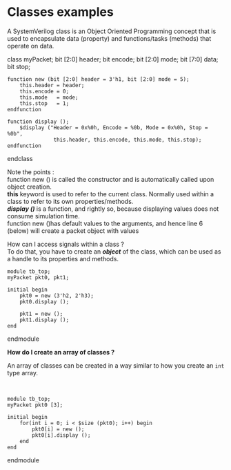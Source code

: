 # Classes examples 

A SystemVerilog class is an Object Oriented Programming concept that is used 
to encapsulate data (property) and functions/tasks (methods) that operate on data.

class myPacket;
	bit [2:0]  header;
	bit        encode;
	bit [2:0]  mode;
	bit [7:0]  data;
	bit        stop;
	
	function new (bit [2:0] header = 3'h1, bit [2:0] mode = 5);
		this.header = header;
		this.encode = 0;
		this.mode   = mode;
		this.stop   = 1;
	endfunction
	
	function display ();
		$display ("Header = 0x%0h, Encode = %0b, Mode = 0x%0h, Stop = %0b", 
		           this.header, this.encode, this.mode, this.stop);
	endfunction
endclass

Note the points : <br/>
function new () is called the constructor and is automatically called upon object creation.<br/>
<b>this</b> keyword is used to refer to the current class. Normally used within a class to refer to its own properties/methods.<br/>
<b><i>display ()</i></b> is a function, and rightly so, because displaying values does not consume simulation time.<br/>
function new ()has default values to the arguments, and hence line 6 (below) will create a packet object with values<br/>

How can I access signals within a class ?<br/>
To do that, you have to create an <i><b>object</b></i> of the class, which can be used as a handle to its properties and methods.
	
	module tb_top;
	myPacket pkt0, pkt1;
		
	initial begin
		pkt0 = new (3'h2, 2'h3);
		pkt0.display ();
		
		pkt1 = new ();
		pkt1.display ();
	end
endmodule 


<b>How do I create an array of classes ?</b><br/>
<p>An array of classes can be created in a way similar to how you create an <code>int</code> type array.</p><br/>
	
	module tb_top;
	myPacket pkt0 [3];
	
	initial begin
    	for(int i = 0; i < $size (pkt0); i++) begin
   	   		pkt0[i] = new ();
       		pkt0[i].display ();
   		end
   	end
endmodule
